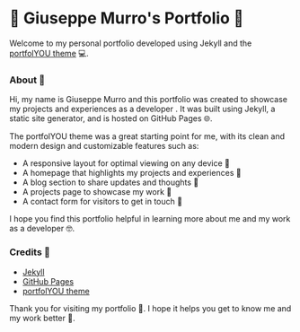 # 💼 Giuseppe Murro's Portfolio 🚀

Welcome to my personal portfolio developed using Jekyll and the [portfolYOU theme](https://github.com/YoussefRaafatNasry/portfolYOU) 💻.

### About 🧐

Hi, my name is Giuseppe Murro and this portfolio was created to showcase my projects and experiences as a developer . It was built using Jekyll, a static site generator, and is hosted on GitHub Pages 🌐.

The portfolYOU theme was a great starting point for me, with its clean and modern design and customizable features such as:

- A responsive layout for optimal viewing on any device 📱
- A homepage that highlights my projects and experiences 📝
- A blog section to share updates and thoughts 💭
- A projects page to showcase my work 💪
- A contact form for visitors to get in touch 📨

I hope you find this portfolio helpful in learning more about me and my work as a developer 🤓.


###  Credits 🙏

- [Jekyll](https://jekyllrb.com/)
- [GitHub Pages](https://pages.github.com/)
- [portfolYOU theme](https://github.com/YoussefRaafatNasry/portfolYOU)

Thank you for visiting my portfolio 🙌. I hope it helps you get to know me and my work better 🤝.
